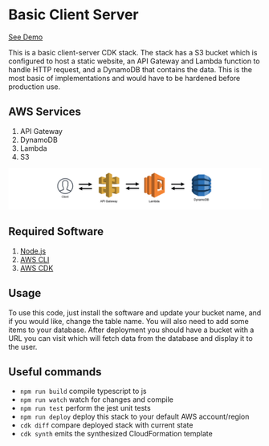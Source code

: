 # Basic Client Server
[See Demo](http://thesimplewebservicestack-meddy672s3staticwebsite5-16j9bwu3gzk60.s3-website-us-east-1.amazonaws.com/)

This is a basic client-server CDK stack. The stack has a S3 bucket which is configured to host a static website, an API Gateway and Lambda function to handle HTTP request, and a DynamoDB that contains the data. This is the most basic of implementations and would have to be hardened before production use.

## AWS Services

1. API Gateway
2. DynamoDB
3. Lambda
4. S3

![Architecture](img/architecture.png)

## Required Software
1. [Node.js](https://nodejs.org/en/)
2. [AWS CLI](https://aws.amazon.com/cli/)
3. [AWS CDK](https://aws.amazon.com/solutions/constructs/patterns/?constructs-master-cards.sort-by=item.additionalFields.headline&constructs-master-cards.sort-order=asc&awsf.constructs-master-filter-tech-categories=*all&awsf.constructs-master-filter-products=*all)

## Usage
To use this code, just install the software and update your bucket name, and if you would like, change the table name. You will also need to add some items to your database. After deployment you should have a bucket with a URL you can visit which will fetch data from the database and display it to the user. 

## Useful commands

 * `npm run build`   compile typescript to js
 * `npm run watch`   watch for changes and compile
 * `npm run test`    perform the jest unit tests
 * `npm run deploy`  deploy this stack to your default AWS account/region
 * `cdk diff`        compare deployed stack with current state
 * `cdk synth`       emits the synthesized CloudFormation template
